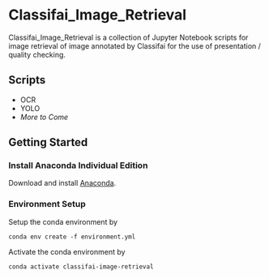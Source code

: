 # Classifai_Image_Retrieval

Classifai_Image_Retrieval is a collection of Jupyter Notebook scripts for image retrieval of image annotated by Classifai for the use of presentation / quality checking.

## Scripts

- OCR
- YOLO
- *More to Come*

## Getting Started
### Install Anaconda Individual Edition

Download and install [Anaconda](https://www.anaconda.com/products/individual).

### Environment Setup

Setup the conda environment by

```
conda env create -f environment.yml
```

Activate the conda environment by

```
conda activate classifai-image-retrieval
```